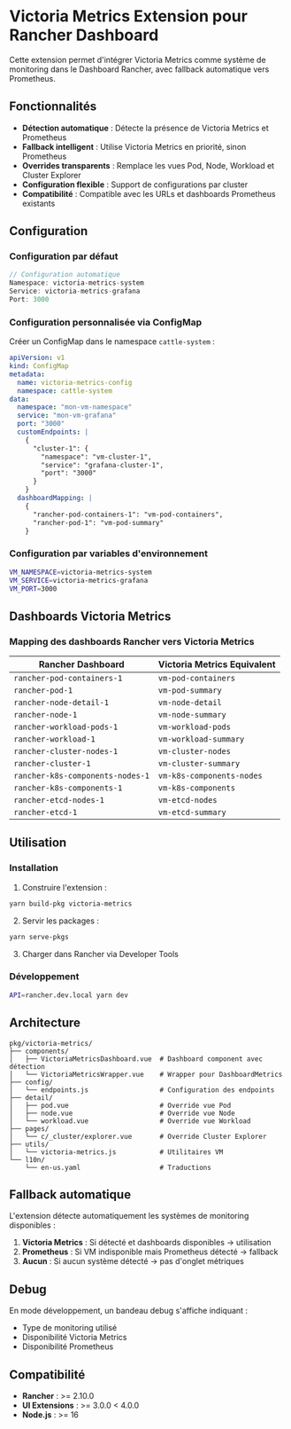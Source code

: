 # Victoria Metrics Extension pour Rancher Dashboard

Cette extension permet d'intégrer Victoria Metrics comme système de monitoring dans le Dashboard Rancher, avec fallback automatique vers Prometheus.

## Fonctionnalités

- **Détection automatique** : Détecte la présence de Victoria Metrics et Prometheus
- **Fallback intelligent** : Utilise Victoria Metrics en priorité, sinon Prometheus
- **Overrides transparents** : Remplace les vues Pod, Node, Workload et Cluster Explorer
- **Configuration flexible** : Support de configurations par cluster
- **Compatibilité** : Compatible avec les URLs et dashboards Prometheus existants

## Configuration

### Configuration par défaut

```javascript
// Configuration automatique
Namespace: victoria-metrics-system
Service: victoria-metrics-grafana
Port: 3000
```

### Configuration personnalisée via ConfigMap

Créer un ConfigMap dans le namespace `cattle-system` :

```yaml
apiVersion: v1
kind: ConfigMap
metadata:
  name: victoria-metrics-config
  namespace: cattle-system
data:
  namespace: "mon-vm-namespace"
  service: "mon-vm-grafana"
  port: "3000"
  customEndpoints: |
    {
      "cluster-1": {
        "namespace": "vm-cluster-1",
        "service": "grafana-cluster-1",
        "port": "3000"
      }
    }
  dashboardMapping: |
    {
      "rancher-pod-containers-1": "vm-pod-containers",
      "rancher-pod-1": "vm-pod-summary"
    }
```

### Configuration par variables d'environnement

```bash
VM_NAMESPACE=victoria-metrics-system
VM_SERVICE=victoria-metrics-grafana
VM_PORT=3000
```

## Dashboards Victoria Metrics

### Mapping des dashboards Rancher vers Victoria Metrics

| Rancher Dashboard | Victoria Metrics Equivalent |
|------------------|------------------------------|
| `rancher-pod-containers-1` | `vm-pod-containers` |
| `rancher-pod-1` | `vm-pod-summary` |
| `rancher-node-detail-1` | `vm-node-detail` |
| `rancher-node-1` | `vm-node-summary` |
| `rancher-workload-pods-1` | `vm-workload-pods` |
| `rancher-workload-1` | `vm-workload-summary` |
| `rancher-cluster-nodes-1` | `vm-cluster-nodes` |
| `rancher-cluster-1` | `vm-cluster-summary` |
| `rancher-k8s-components-nodes-1` | `vm-k8s-components-nodes` |
| `rancher-k8s-components-1` | `vm-k8s-components` |
| `rancher-etcd-nodes-1` | `vm-etcd-nodes` |
| `rancher-etcd-1` | `vm-etcd-summary` |

## Utilisation

### Installation

1. Construire l'extension :
```bash
yarn build-pkg victoria-metrics
```

2. Servir les packages :
```bash
yarn serve-pkgs
```

3. Charger dans Rancher via Developer Tools

### Développement

```bash
API=rancher.dev.local yarn dev
```

## Architecture

```
pkg/victoria-metrics/
├── components/
│   ├── VictoriaMetricsDashboard.vue  # Dashboard component avec détection
│   └── VictoriaMetricsWrapper.vue    # Wrapper pour DashboardMetrics
├── config/
│   └── endpoints.js                  # Configuration des endpoints
├── detail/
│   ├── pod.vue                       # Override vue Pod
│   ├── node.vue                      # Override vue Node
│   └── workload.vue                  # Override vue Workload
├── pages/
│   └── c/_cluster/explorer.vue       # Override Cluster Explorer
├── utils/
│   └── victoria-metrics.js           # Utilitaires VM
└── l10n/
    └── en-us.yaml                    # Traductions
```

## Fallback automatique

L'extension détecte automatiquement les systèmes de monitoring disponibles :

1. **Victoria Metrics** : Si détecté et dashboards disponibles → utilisation
2. **Prometheus** : Si VM indisponible mais Prometheus détecté → fallback
3. **Aucun** : Si aucun système détecté → pas d'onglet métriques

## Debug

En mode développement, un bandeau debug s'affiche indiquant :
- Type de monitoring utilisé
- Disponibilité Victoria Metrics
- Disponibilité Prometheus

## Compatibilité

- **Rancher** : >= 2.10.0
- **UI Extensions** : >= 3.0.0 < 4.0.0
- **Node.js** : >= 16